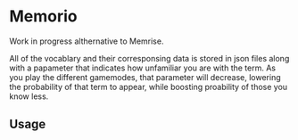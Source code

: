 # Memorio
Work in progress althernative to Memrise.

All of the vocablary and their corresponsing data is stored in json files along with a papameter that indicates how unfamiliar you are with the term. As you play the different gamemodes, that parameter will decrease, lowering the probability of that term to appear, while boosting proability of those you know less.

## Usage

